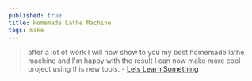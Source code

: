 ```yaml
---
published: true
title: Homemade Lathe Machine
tags: make
---
```

> after a lot of work I will now show to you my best homemade lathe machine and I'm happy with the result I can now make more cool project using this new tools.  - [Lets Learn Something](https://www.youtube.com/watch?v=a6a5HTsYCSY)
